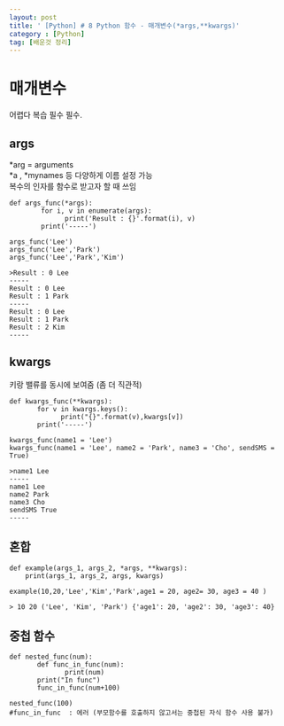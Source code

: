 ```yaml
---
layout: post
title: ' [Python] # 8 Python 함수 - 매개변수(*args,**kwargs)'
category : [Python]
tag: [배운것 정리]
---
```


# 매개변수 

어렵다 복습 필수 필수.   

## args 

*arg = arguments      
*a , *mynames 등 다양하게 이름 설정 가능          
복수의 인자를 함수로 받고자 할 때 쓰임    


```
def args_func(*args):
        for i, v in enumerate(args):
              print('Result : {}'.format(i), v)
        print('-----')

args_func('Lee')
args_func('Lee','Park')
args_func('Lee','Park','Kim')

>Result : 0 Lee
-----
Result : 0 Lee
Result : 1 Park
-----
Result : 0 Lee
Result : 1 Park
Result : 2 Kim
-----
```

## kwargs 

키랑 밸류를 동시에 보여줌 (좀 더 직관적)   

```
def kwargs_func(**kwargs):
       for v in kwargs.keys():
             print("{}".format(v),kwargs[v])
       print('-----')
    
kwargs_func(name1 = 'Lee')
kwargs_func(name1 = 'Lee', name2 = 'Park', name3 = 'Cho', sendSMS = True)

>name1 Lee
-----
name1 Lee
name2 Park
name3 Cho
sendSMS True
-----
```

## 혼합 

```
def example(args_1, args_2, *args, **kwargs):
    print(args_1, args_2, args, kwargs)
    
example(10,20,'Lee','Kim','Park',age1 = 20, age2= 30, age3 = 40 )

> 10 20 ('Lee', 'Kim', 'Park') {'age1': 20, 'age2': 30, 'age3': 40}
```

## 중첩 함수

```
def nested_func(num):
       def func_in_func(num):
              print(num)
       print("In func")
       func_in_func(num+100)
        
nested_func(100)
#func_in_func  : 에러 (부모함수를 호출하지 않고서는 중첩된 자식 함수 사용 불가)
```


